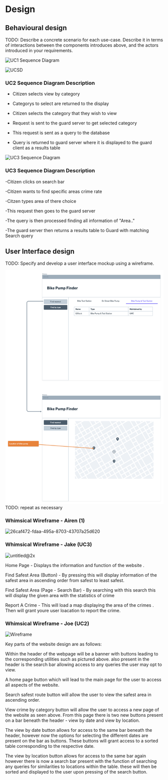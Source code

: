 # Design

## Behavioural design
TODO: Describe a concrete scenario for each use-case. 
Describe it in terms of interactions between the components introduces above, and the actors introduced in your requirements.

![UC1 Sequence Diagram](https://user-images.githubusercontent.com/93520494/166558015-6288e680-2808-4ca5-9f46-cf0bf7584680.jpg)

![UCSD](https://user-images.githubusercontent.com/94834832/166817373-53faf2f3-bf73-42cc-a7c3-966363e34c14.JPG)

### UC2 Sequence Diagram Description

- Citizen selects view by category

- Categorys to select are returned to the display

- Citizen selects the category that they wish to view

- Request is sent to the guard server to get selected category

- This request is sent as a query to the database

- Query is returned to guard server where it is displayed to the guard client as a results table

![UC3 Sequence Diagram](https://user-images.githubusercontent.com/93520494/166569392-19ef49a7-3fcc-4f1f-a9e4-262882a27276.jpg)

### UC3 Sequence Diagram Description

-Citizen clicks on search bar

-Citizen wants to find specific areas crime rate

-Citzen types area of there choice 

-This request then goes to the guard server

-The query is then processed finding all information of "Area.."

-The guard server then returns a results table to Guard with matching Search query


## User Interface design
TODO: Specify and develop a user interface mockup using a wireframe.

![Insert your wireframe screenshots for each use-case here](images/wireframe.png)
TODO: repeat as necessary

### Whimsical Wireframe - Airen (1)

![26caf472-fdaa-495a-8703-43707a25d620](https://user-images.githubusercontent.com/86235504/148756418-0f5065d2-cde8-415f-8d78-bdbc593b3915.png)

### Whimsical Wireframe - Jake (UC3)

![untitled@2x](https://user-images.githubusercontent.com/93520494/164234872-77721d8c-35c7-4a2f-bb10-4e11cd8fddcc.png)

Home Page - Displays the information and function of the website . 

Find Safest Area (Button) - By pressing this will display information of the safest area in ascending order from safest to least safest. 

Find Safest Area (Page - Search Bar) - By searching with this search this will display the given area with the statistics of crime 

Report A Crime - This will load a map displaying the area of the crimes . Then will grant youre user loacation to report the crime.

### Whimsical Wireframe - Joe (UC2)

![Wireframe](https://user-images.githubusercontent.com/94834832/166563372-dcd14791-208a-49ce-96a2-ab7902ba8931.png)

Key parts of the website design are as follows:

Within the header of the webpage will be a banner with buttons leading to the corresponding utilities such as pictured above. also present in the header is the search bar allowing access to any queries the user may opt to view.

A home page button which will lead to the main page for the user to access all aspects of the website.

Search safest route button will allow the user to view the safest area in ascending order.

View crime by category button will allow the user to access a new page of the website as seen above. From this page there is two new buttons present on a bar beneath the header - view by date and view by location.

The view by date button allows for access to the same bar beneath the header, however now the options for selecting the different dates are present on the bar as buttons. These buttons will grant access to a sorted table corresponding to the respective date.

The view by location button allows for access to the same bar again however there is now a search bar present with the function of searching any queries for similarities to locations within the table. these will then be sorted and displayed to the user upon pressing of the search button.


